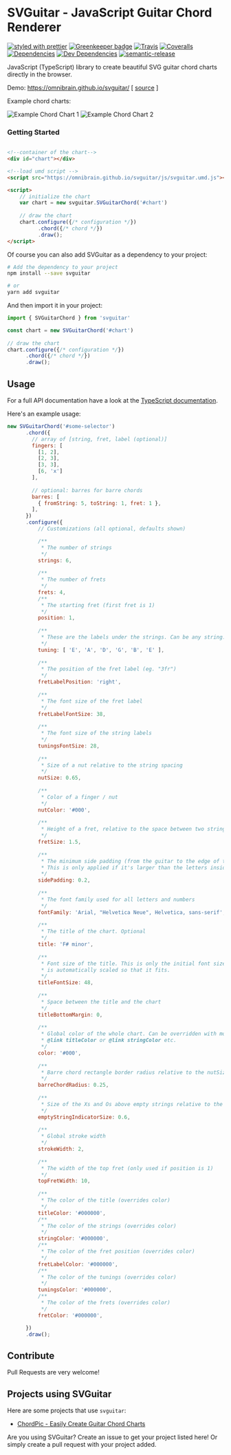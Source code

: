 # SVGuitar - JavaScript Guitar Chord Renderer

[![styled with prettier](https://img.shields.io/badge/styled_with-prettier-ff69b4.svg)](https://github.com/prettier/prettier)
[![Greenkeeper badge](https://badges.greenkeeper.io/alexjoverm/typescript-library-starter.svg)](https://greenkeeper.io/)
[![Travis](https://img.shields.io/travis/omnibrain/svguitar.svg)](https://travis-ci.org/omnibrain/svguitar)
[![Coveralls](https://img.shields.io/coveralls/alexjoverm/typescript-library-starter.svg)](https://coveralls.io/github/alexjoverm/typescript-library-starter)
[![Dependencies](https://david-dm.org/omnibrain/svguitar/status.svg)](https://david-dm.org/omnibrain/svguitar)
[![Dev Dependencies](https://david-dm.org/omnibrain/svguitar/dev-status.svg)](https://david-dm.org/omnibrain/svguitar?type=dev)
[![semantic-release](https://img.shields.io/badge/%20%20%F0%9F%93%A6%F0%9F%9A%80-semantic--release-e10079.svg)](https://github.com/semantic-release/semantic-release)

JavaScript (TypeScript) library to create beautiful SVG guitar chord charts directly in the browser.

Demo: https://omnibrain.github.io/svguitar/  [ [source](https://github.com/omnibrain/svguitar/blob/master/demo/index.html) ]

Example chord charts:

![Example Chord Chart 1](https://raw.githubusercontent.com/omnibrain/svguitar/master/examples/example1.png)
![Example Chord Chart 2](https://raw.githubusercontent.com/omnibrain/svguitar/master/examples/example2.png)

### Getting Started

```html

<!--container of the chart-->
<div id="chart"></div>

<!--load umd script -->
<script src="https://omnibrain.github.io/svguitar/js/svguitar.umd.js"></script>

<script>
    // initialize the chart
    var chart = new svguitar.SVGuitarChord('#chart')
    
    // draw the chart
    chart.configure({/* configuration */})
          .chord({/* chord */})
          .draw();
</script>
```

Of course you can also add SVGuitar as a dependency to your project:

```bash
# Add the dependency to your project
npm install --save svguitar

# or
yarn add svguitar
```

And then import it in your project:

```javascript
import { SVGuitarChord } from 'svguitar'

const chart = new SVGuitarChord('#chart')
    
// draw the chart
chart.configure({/* configuration */})
      .chord({/* chord */})
      .draw();
```

## Usage

For a full API documentation have a look at the [TypeScript documentation](https://omnibrain.github.io/svguitar/docs/).

Here's an example usage:

```javascript
new SVGuitarChord('#some-selector')
      .chord({
        // array of [string, fret, label (optional)]
        fingers: [
          [1, 2],
          [2, 3],
          [3, 3],
          [6, 'x']
        ],
      
        // optional: barres for barre chords
        barres: [
          { fromString: 5, toString: 1, fret: 1 },
        ],
      })
      .configure({
          // Customizations (all optional, defaults shown)

          /**
           * The number of strings
           */
          strings: 6,
        
          /**
           * The number of frets
           */
          frets: 4,
          /**
           * The starting fret (first fret is 1)
           */
          position: 1,
        
          /**
           * These are the labels under the strings. Can be any string.
           */
          tuning: [ 'E', 'A', 'D', 'G', 'B', 'E' ],
        
          /**
           * The position of the fret label (eg. "3fr")
           */
          fretLabelPosition: 'right',
        
          /**
           * The font size of the fret label
           */
          fretLabelFontSize: 38,
        
          /**
           * The font size of the string labels
           */
          tuningsFontSize: 28,
        
          /**
           * Size of a nut relative to the string spacing
           */
          nutSize: 0.65,
        
          /**
           * Color of a finger / nut
           */
          nutColor: '#000',
        
          /**
           * Height of a fret, relative to the space between two strings
           */
          fretSize: 1.5,
        
          /**
           * The minimum side padding (from the guitar to the edge of the SVG) relative to the whole width.
           * This is only applied if it's larger than the letters inside of the padding (eg the starting fret)
           */
          sidePadding: 0.2,
        
          /**
           * The font family used for all letters and numbers
           */
          fontFamily: 'Arial, "Helvetica Neue", Helvetica, sans-serif',
        
          /**
           * The title of the chart. Optional
           */
          title: 'F# minor',
        
          /**
           * Font size of the title. This is only the initial font size. If the title doesn't fit, the title
           * is automatically scaled so that it fits.
           */
          titleFontSize: 48,
        
          /**
           * Space between the title and the chart
           */
          titleBottomMargin: 0,
        
          /**
           * Global color of the whole chart. Can be overridden with more specifig color settings such as
           * @link titleColor or @link stringColor etc.
           */
          color: '#000',
        
          /**
           * Barre chord rectangle border radius relative to the nutSize (eg. 1 means completely round endges, 0 means not rounded at all)
           */
          barreChordRadius: 0.25,
        
          /**
           * Size of the Xs and Os above empty strings relative to the space between two strings
           */
          emptyStringIndicatorSize: 0.6,
        
          /**
           * Global stroke width
           */
          strokeWidth: 2,
        
          /**
           * The width of the top fret (only used if position is 1)
           */
          topFretWidth: 10,
        
          /**
           * The color of the title (overrides color)
           */
          titleColor: '#000000',
          /**
           * The color of the strings (overrides color)
           */
          stringColor: '#000000',
          /**
           * The color of the fret position (overrides color)
           */
          fretLabelColor: '#000000',
          /**
           * The color of the tunings (overrides color)
           */
          tuningsColor: '#000000',
          /**
           * The color of the frets (overrides color)
           */
          fretColor: '#000000',

      })
      .draw();
```

## Contribute

Pull Requests are very welcome! 

## Projects using SVGuitar

Here are some projects that use `svguitar`:

- [ChordPic - Easily Create Guitar Chord Charts](https://chordpic.com)

Are you using SVGuitar? Create an issue to get your project listed here! Or simply create a pull request with your project added.
